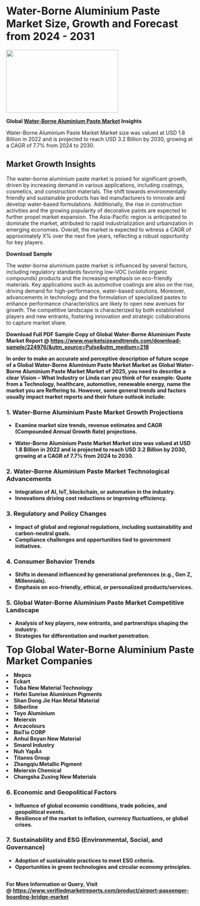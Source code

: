 <H1>Water-Borne Aluminium Paste Market Size, Growth and Forecast from 2024 - 2031</H1><img class="aligncenter size-medium wp-image-584254" src="https://thirdeyenews.in/wp-content/uploads/2024/09/Global-Market-Research-300x168.jpeg" alt="" width="300" height="168" /><p><strong>Global&nbsp;<a href="https://www.marketsizeandtrends.com/download-sample/224976/&amp;utm_source=Pulse&amp;utm_medium=218">Water-Borne Aluminium Paste Market</a> Insights</strong></p><p>Water-Borne Aluminium Paste Market Market size was valued at USD 1.8 Billion in 2022 and is projected to reach USD 3.2 Billion by 2030, growing at a CAGR of 7.7% from 2024 to 2030.</p><p><h2>Market Growth Insights</h2> <p>The water-borne aluminium paste market is poised for significant growth, driven by increasing demand in various applications, including coatings, cosmetics, and construction materials. The shift towards environmentally friendly and sustainable products has led manufacturers to innovate and develop water-based formulations. Additionally, the rise in construction activities and the growing popularity of decorative paints are expected to further propel market expansion. The Asia-Pacific region is anticipated to dominate the market, attributed to rapid industrialization and urbanization in emerging economies. Overall, the market is expected to witness a CAGR of approximately X% over the next five years, reflecting a robust opportunity for key players.</p> <p><strong>Download Sample</strong></p> <p>The water-borne aluminium paste market is influenced by several factors, including regulatory standards favoring low-VOC (volatile organic compounds) products and the increasing emphasis on eco-friendly materials. Key applications such as automotive coatings are also on the rise, driving demand for high-performance, water-based solutions. Moreover, advancements in technology and the formulation of specialized pastes to enhance performance characteristics are likely to open new avenues for growth. The competitive landscape is characterized by both established players and new entrants, fostering innovation and strategic collaborations to capture market share.</p> <p><strong></p><p><span class=""><strong>Download Full PDF Sample Copy of Global Water-Borne Aluminium Paste Market Report</strong> @ <a href="https://www.marketsizeandtrends.com/download-sample/224976/&amp;utm_source=Pulse&amp;utm_medium=218" target="_blank">https://www.marketsizeandtrends.com/download-sample/224976/&amp;utm_source=Pulse&amp;utm_medium=218</a></span></p><p>In order to make an accurate and perceptive description of future scope of a Global&nbsp;Water-Borne Aluminium Paste Market Market as Global&nbsp;Water-Borne Aluminium Paste Market Market of 2025, you need to describe a clear Vision &ndash; What Industry or Linda can you think of for example: Quote from a Technology, healthcare, automotive, renewable energy, name the market you are Reffering to. However, some general trends and factors usually impact market reports and their future outlook include:</p><h3>1.&nbsp;<strong>Water-Borne Aluminium Paste Market Growth Projections</strong></h3><ul><li>Examine market size trends, revenue estimates and CAGR (Compounded Annual Growth Rate) projections.</li><li><p>Water-Borne Aluminium Paste Market Market size was valued at USD 1.8 Billion in 2022 and is projected to reach USD 3.2 Billion by 2030, growing at a CAGR of 7.7% from 2024 to 2030.</p></li></ul><h3>2.&nbsp;<strong>Water-Borne Aluminium Paste Market Technological Advancements</strong></h3><ul><li>Integration of AI, IoT, blockchain, or automation in the industry.</li><li>Innovations driving cost reductions or improving efficiency.</li></ul><h3>3.&nbsp;<strong>Regulatory and Policy Changes</strong></h3><ul><li>Impact of global and regional regulations, including sustainability and carbon-neutral goals.</li><li>Compliance challenges and opportunities tied to government initiatives.</li></ul><h3>4.&nbsp;<strong>Consumer Behavior Trends</strong></h3><ul><li>Shifts in demand influenced by generational preferences (e.g., Gen Z, Millennials).</li><li>Emphasis on eco-friendly, ethical, or personalized products/services.</li></ul><h3>5.&nbsp;<strong>Global Water-Borne Aluminium Paste Market Competitive Landscape</strong></h3><ul><li>Analysis of key players, new entrants, and partnerships shaping the industry.</li><li>Strategies for differentiation and market penetration.</li></ul><p data-pm-slice="1 1 []"><span style="color: inherit; font-family: inherit; font-size: 25px;">Top Global Water-Borne Aluminium Paste Market Companies</span></p><div class="" data-test-id=""><p><li>Mepco</li><li> Eckart</li><li> Tuba New Material Technology</li><li> Hefei Sunrise Aluminium Pigments</li><li> Shan Dong Jie Han Metal Material</li><li> Silberline</li><li> Toyo Aluminium</li><li> Meierxin</li><li> Arcacolours</li><li> BioTio CORP</li><li> Anhui Boyan New Material</li><li> Smarol Industry</li><li> Nuh YapÄ±</li><li> Titanos Group</li><li> Zhangqiu Metallic Pigment</li><li> Meierxin Chemical</li><li> Changsha Zuxing New Materials</li></p></div><h3>6.&nbsp;<strong>Economic and Geopolitical Factors</strong></h3><ul><li>Influence of global economic conditions, trade policies, and geopolitical events.</li><li>Resilience of the market to inflation, currency fluctuations, or global crises.</li></ul><h3>7.&nbsp;<strong>Sustainability and ESG (Environmental, Social, and Governance)</strong></h3><ul><li>Adoption of sustainable practices to meet ESG criteria.</li><li>Opportunities in green technologies and circular economy principles.</li></ul><h2><strong style="font-size: 14px;">For More Information or Query, Visit @&nbsp;</strong><a style="background-color: #ffffff; font-size: 14px;" href="https://www.marketsizeandtrends.com/report/water-borne-aluminium-paste-market/" target="_blank">https://www.verifiedmarketreports.com/product/airport-passenger-boarding-bridge-market</a></h2>

